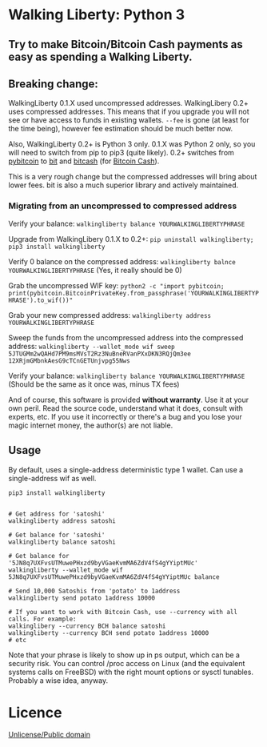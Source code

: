# Walking Liberty: Python 3
## Try to make Bitcoin/Bitcoin Cash payments as easy as spending a Walking Liberty.

## **Breaking change**:

WalkingLiberty 0.1.X used uncompressed addresses. WalkingLibery 0.2+ uses compressed addresses. This means that if you upgrade you will not see or have access to funds in existing wallets. `--fee` is gone (at least for the time being), however fee estimation should be much better now.

Also, WalkingLiberty 0.2+ is Python 3 only. 0.1.X was Python 2 only, so you will need to switch from pip to pip3 (quite likely). 0.2+ switches from [pybitcoin](https://github.com/blockstack/pybitcoin) to [bit](https://github.com/ofek/bit) and [bitcash](https://github.com/sporestack/bitcash) (for [Bitcoin Cash](https://www.bitcoincash.org/)).

This is a very rough change but the compressed addresses will bring about lower fees. bit is also a much superior library and actively maintained.

### Migrating from an uncompressed to compressed address

Verify your balance: `walkingliberty balance YOURWALKINGLIBERTYPHRASE`

Upgrade from WalkingLibery 0.1.X to 0.2+: `pip uninstall walkingliberty; pip3 install walkingliberty`

Verify 0 balance on the compressed address: `walkingliberty balnce YOURWALKINGLIBERTYPHRASE` (Yes, it really should be 0)

Grab the uncompressed WIF key: `python2 -c "import pybitcoin; print(pybitcoin.BitcoinPrivateKey.from_passphrase('YOURWALKINGLIBERTYPHRASE').to_wif())"`

Grab your new compressed address: `walkingliberty address YOURWALKINGLIBERTYPHRASE`

Sweep the funds from the uncompressed address into the compressed address: `walkingliberty --wallet_mode wif sweep 5JTUGMm2wQAHd7PM9msMVsT2Rz3NuBneRVanPXxDKN3RQjQm3ee 12XRjmGMbnkAesG9cTCnGETUnjvpg55Nws`

Verify your balance: `walkingliberty balance YOURWALKINGLIBERTYPHRASE` (Should be the same as it once was, minus TX fees)

And of course, this software is provided **without warranty**. Use it at your own peril. Read the source code, understand what it does, consult with experts, etc. If you use it incorrectly or there's a bug and you lose your magic internet money, the author(s) are not liable.

## Usage

By default, uses a single-address deterministic type 1 wallet. Can use a single-address wif as well.

```
pip3 install walkingliberty


# Get address for 'satoshi'
walkingliberty address satoshi

# Get balance for 'satoshi'
walkingliberty balance satoshi

# Get balance for '5JN8q7UXFvsUTMuwePHxzd9byVGaeKvmMA6ZdV4fS4gYYiptMUc'
walkingliberty --wallet_mode wif 5JN8q7UXFvsUTMuwePHxzd9byVGaeKvmMA6ZdV4fS4gYYiptMUc balance

# Send 10,000 Satoshis from 'potato' to 1address
walkingliberty send potato 1address 10000

# If you want to work with Bitcoin Cash, use --currency with all calls. For example:
walkinglibery --currency BCH balance satoshi
walkingliberty --currency BCH send potato 1address 10000
# etc
```

Note that your phrase is likely to show up in ps output, which can be a security risk. You can control /proc access on Linux (and the equivalent systems calls on FreeBSD) with the right mount options or sysctl tunables. Probably a wise idea, anyway.

# Licence

[Unlicense/Public domain](LICENSE.txt)
